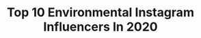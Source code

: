 ---
title: Top 10 Environmental Instagram Influencers In 2020
description: >-
  Find top environmental Instagram influencers in 2020. Most popular hashtags: #india #covid #travel #fitness.
platform: Instagram
profiles:
  - username: "poppie_seedie"
    fullname: >-
      Rifune Mafune
    location: "South Africa"
    followers: 6163
    engagement: 923
    commentsToLikes: 0.103951
    avatar: "https://scontent-lga3-1.cdninstagram.com/v/t51.2885-19/s320x320/39327683_314494722651499_3762394559636570112_n.jpg?_nc_ht=scontent-lga3-1.cdninstagram.com&_nc_ohc=yT-t4Ha3mNAAX8YYdIn&oh=760501b576e805baa008b6054def921d&oe=5EB93AC6"
    verified: false
    hashtags: "#suncitylittlevacay, #birthdayweekend, #biggirl, #birthdaybabes"
  - username: "creeative91"
    fullname: >-
      ♡ Cree ♡
    location: "United States"
    followers: 14906
    engagement: 1539
    commentsToLikes: 0.024597
    avatar: "https://scontent-amt2-1.cdninstagram.com/v/t51.2885-19/s320x320/90990551_3129269713791299_2854160691957334016_n.jpg?_nc_ht=scontent-amt2-1.cdninstagram.com&_nc_ohc=Mca4v7a0p9IAX_2wPLR&oh=04c237f689bae50233f05774b6c42c28&oe=5EB79EB6"
    verified: false
    hashtags: "#naturalhair, #naturallycurly, #naturalqueen, #afroliciouswomen"
  - username: "deric_tv_"
    fullname: >-
      Deric O' hArtagáin📺🇮🇪☘
    location: ""
    followers: 26091
    engagement: 277
    commentsToLikes: 0.075874
    avatar: "https://scontent-lhr8-1.cdninstagram.com/v/t51.2885-19/s320x320/85216409_605262653659289_7119984470190456832_n.jpg?_nc_ht=scontent-lhr8-1.cdninstagram.com&_nc_ohc=Ls39NLn8-8gAX9bFMs_&oh=2700d0993af521f1ddcf05249bc7e898&oe=5EBAE309"
    verified: false
    hashtags: "#actsofkindness, #positivevibes, #physicaldistancing, #covid19"
  - username: "mantraraj.paliwal"
    fullname: >-
      Mantraraj Paliwal
    location: "India"
    followers: 24604
    engagement: 951
    commentsToLikes: 0.017369
    avatar: "https://scontent-ams4-1.cdninstagram.com/v/t51.2885-19/s320x320/65316528_2519844408037287_3265959167000576000_n.jpg?_nc_ht=scontent-ams4-1.cdninstagram.com&_nc_ohc=1PYUi2hwIxwAX-AmE6c&oh=74f7cd20a92cac57d3095f0647261b81&oe=5EBACFFE"
    verified: true
    hashtags: "#rangosaayejahaa, #mantrarajpaliwal, #photography, #keepgoing"
  - username: "gunhild_stordalen"
    fullname: >-
      Gunhild A. Stordalen
    location: "Norway"
    followers: 181942
    engagement: 371
    commentsToLikes: 0.026351
    avatar: "https://scontent-ams4-1.cdninstagram.com/v/t51.2885-19/s320x320/25037597_155722615202726_4179013276476112896_n.jpg?_nc_ht=scontent-ams4-1.cdninstagram.com&_nc_ohc=jF8vOE4rU5QAX8Q3fBF&oh=48852827e397451b1e4a8348926ef182&oe=5EB75CD5"
    verified: true
    hashtags: "#greatdanesofinstagram, #nextgeneration, #gobigorgohome, #teamworkmakesthedreamwork"
  - username: "nicolepeachyst"
    fullname: >-
      Nicole 🍑🐱
    location: "France"
    followers: 39963
    engagement: 923
    commentsToLikes: 0.015211
    avatar: "https://scontent-hkt1-1.cdninstagram.com/v/t51.2885-19/s320x320/88149197_186565339291651_1494339054945173504_n.jpg?_nc_ht=scontent-hkt1-1.cdninstagram.com&_nc_ohc=ZHu57vmkKXgAX943Ubj&oh=33a082180409a73fa3d05a7d7b8c1950&oe=5E9F6270"
    verified: false
    hashtags: "#twitchgirls, #timetoexeed, #nerdygirl, #smile"
  - username: "theemaniijovan"
    fullname: >-
      Emanii Jovan 🇪🇹🇪🇷👑
    location: "United States"
    followers: 14860
    engagement: 616
    commentsToLikes: 0.052694
    avatar: "https://scontent-lhr8-1.cdninstagram.com/v/t51.2885-19/s320x320/75440997_448107159234789_1573733612765839360_n.jpg?_nc_ht=scontent-lhr8-1.cdninstagram.com&_nc_ohc=VlpV4XH00isAX_Ibn0j&oh=66f69a97d3f69597157952615daebf57&oe=5EBC8FE2"
    verified: false
    hashtags: "#botswana, #ethiopia, #eritrea, #usa"
  - username: "marinagodward"
    fullname: >-
      M I M A 🌻
    location: "Brazil"
    followers: 21478
    engagement: 515
    commentsToLikes: 0.036008
    avatar: "https://scontent-ams4-1.cdninstagram.com/v/t51.2885-19/s320x320/78726172_984353398595956_4002952143127445504_n.jpg?_nc_ht=scontent-ams4-1.cdninstagram.com&_nc_ohc=gNAqSgXMlrsAX9RksJI&oh=3a99b8442f67a1f089ba0dd55bb900bd&oe=5EBAD496"
    verified: false
    hashtags: "#mic, #ecochatacommuitoorgulho, #quepeladoguate, #instaguate"
  - username: "teresamooremoore"
    fullname: >-
      T E R E S A    M O O R E
    location: "United States"
    followers: 47067
    engagement: 120
    commentsToLikes: 0.061614
    avatar: "https://scontent-bos3-1.cdninstagram.com/v/t51.2885-19/s320x320/70605703_384972729051305_1394556605197975552_n.jpg?_nc_ht=scontent-bos3-1.cdninstagram.com&_nc_ohc=N0WG4PYC9JsAX_F4khC&oh=5098f70315ae5b0a2fb13ca2a57cf23b&oe=5EBB7BE5"
    verified: true
    hashtags: "#blackblazer, #scarfblouse, #flattenthecurve, #covid"
  - username: "shastainable"
    fullname: >-
      𝒮𝒽𝒶𝓈𝓉𝒶 𝑀𝒶𝓇𝒾𝓃𝒶
    location: "United States"
    followers: 39321
    engagement: 453
    commentsToLikes: 0.020905
    avatar: "https://scontent-ams4-1.cdninstagram.com/v/t51.2885-19/s320x320/69007726_381620422551193_5416684828114288640_n.jpg?_nc_ht=scontent-ams4-1.cdninstagram.com&_nc_ohc=uWE5ssE6Dc8AX8NJoO-&oh=7d52ff7a196476cb8c78a5a194a81124&oe=5EBBC087"
    verified: false
    hashtags: "#shastainable, #ecochic, #itsalifestyle, #makesustainabilitysexy"
---